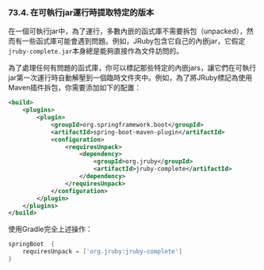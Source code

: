 ### 73.4. 在可執行jar運行時提取特定的版本

在一個可執行jar中，為了運行，多數內嵌的函式庫不需要拆包（unpacked），然而有一些函式庫可能會遇到問題。例如，JRuby包含它自己的內嵌jar，它假定`jruby-complete.jar`本身總是能夠直接作為文件訪問的。

為了處理任何有問題的函式庫，你可以標記那些特定的內嵌jars，讓它們在可執行jar第一次運行時自動解壓到一個臨時文件夾中。例如，為了將JRuby標記為使用Maven插件拆包，你需要添加如下的配置：
```xml
<build>
    <plugins>
        <plugin>
            <groupId>org.springframework.boot</groupId>
            <artifactId>spring-boot-maven-plugin</artifactId>
            <configuration>
                <requiresUnpack>
                    <dependency>
                        <groupId>org.jruby</groupId>
                        <artifactId>jruby-complete</artifactId>
                    </dependency>
                </requiresUnpack>
            </configuration>
        </plugin>
    </plugins>
</build>
```
使用Gradle完全上述操作：
```gradle
springBoot  {
    requiresUnpack = ['org.jruby:jruby-complete']
}
```
